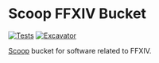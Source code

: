 # Scoop FFXIV Bucket

[![Tests](https://github.com/mousseng/scoop-ffxiv/actions/workflows/ci.yml/badge.svg)](https://github.com/mousseng/scoop-ffxiv/actions/workflows/ci.yml) [![Excavator](https://github.com/mousseng/scoop-ffxiv/actions/workflows/excavator.yml/badge.svg)](https://github.com/mousseng/scoop-ffxiv/actions/workflows/excavator.yml)

[Scoop](https://scoop.sh) bucket for software related to FFXIV.
